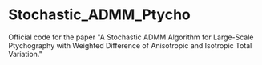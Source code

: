 # Stochastic_ADMM_Ptycho
Official code for the paper "A Stochastic ADMM Algorithm for Large-Scale Ptychography with Weighted Difference of Anisotropic and Isotropic Total Variation."
